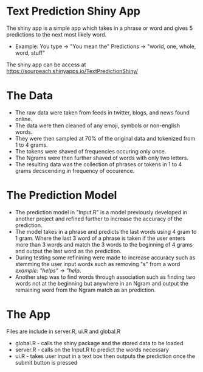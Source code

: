 # Text Prediction Shiny App 
The shiny app is a simple app which takes in a phrase or word and gives 5 predictions to the next most likely word.
- Example: You type -> "You mean the" Predictions -> "world, one, whole, word, stuff"

The shiny app can be access at <https://sourpeach.shinyapps.io/TextPredictionShiny/>

# The Data
- The raw data were taken from feeds in twitter, blogs, and news found online. 
- The  data were then cleaned of any emoji, symbols or non-english words.
- They were then sampled at 70% of the original data and tokenized from 1 to 4 grams. 
- The  tokens were shaved of frequencies occuring only once.
- The Ngrams were then further shaved of words with only two letters.
- The resulting data was the collection of phrases or tokens in 1 to 4 grams decscending in frequency of occurence.

# The Prediction Model
- The prediction model in "Input.R" is a model previously developed in another project and refined further to increase the accuracy of the prediction.
- The model takes in a phrase and predicts the last words using 4 gram to 1 gram. Where the last 3 word of a phrase is taken if the user enters more than 3 words and match the 3 words to the beginning of 4 grams and output the last word as the prediction. 
- During testing some refinining were made to increase accuracy such as stemming the user input words such as removing "s" from a word *example: "helps" -> "help*.
- Another step was to find words through association such as finding two words not at the beginning but anywhere in an Ngram and output the remaining word from the Ngram match as an prediction.

# The App
Files are include in server.R, ui.R and global.R
- global.R - calls the shiny package and the stored data to be loaded
- server.R - calls on the Input.R to predict the words necessary
- ui.R - takes user input in a text box then outputs the prediction once the submit button is pressed
